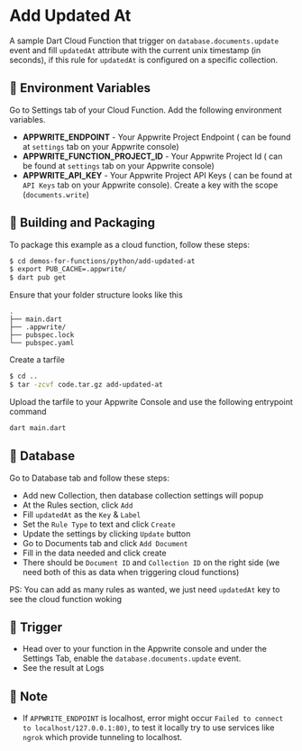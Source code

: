 # Add Updated At

A sample Dart Cloud Function that trigger on `database.documents.update` event and fill `updatedAt` attribute with the current unix timestamp (in seconds), if this rule for `updatedAt` is configured on a specific collection.

## 📝 Environment Variables

Go to Settings tab of your Cloud Function. Add the following environment variables.

- **APPWRITE_ENDPOINT** - Your Appwrite Project Endpoint ( can be found at `settings` tab on your Appwrite console)
- **APPWRITE_FUNCTION_PROJECT_ID** - Your Appwrite Project Id ( can be found at `settings` tab on your Appwrite console)
- **APPWRITE_API_KEY** - Your Appwrite Project API Keys ( can be found at `API Keys` tab on your Appwrite console). Create a key with the scope (`documents.write`)

## 🚀 Building and Packaging

To package this example as a cloud function, follow these steps:

```bash
$ cd demos-for-functions/python/add-updated-at
$ export PUB_CACHE=.appwrite/
$ dart pub get
```

Ensure that your folder structure looks like this

```text
.
├── main.dart
├── .appwrite/
├── pubspec.lock
└── pubspec.yaml
```

Create a tarfile

```bash
$ cd ..
$ tar -zcvf code.tar.gz add-updated-at
```

Upload the tarfile to your Appwrite Console and use the following entrypoint command

```bash
dart main.dart
```

## 💽 Database

Go to Database tab and follow these steps:

- Add new Collection, then database collection settings will popup
- At the Rules section, click `Add` 
- Fill `updatedAt` as the `Key` & `Label`
- Set the `Rule Type` to text and click `Create`
- Update the settings by clicking `Update` button
- Go to Documents tab and click `Add Document`
- Fill in the data needed and click create
- There should be `Document ID` and `Collection ID` on the right side (we need both of this as data when triggering cloud functions)

PS: You can add as many rules as wanted, we just need `updatedAt` key to see the cloud function woking

## 🎯 Trigger

- Head over to your function in the Appwrite console and under the Settings Tab, enable the `database.documents.update` event.
- See the result at Logs

## 📓 Note

- If `APPWRITE_ENDPOINT` is localhost, error might occur `Failed to connect to localhost/127.0.0.1:80)`, to test it locally try to use services like `ngrok` which provide tunneling to localhost.
